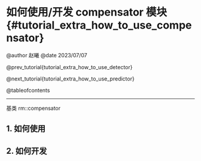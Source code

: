 如何使用/开发 compensator 模块 {#tutorial_extra_how_to_use_compensator}
============

@author 赵曦
@date 2023/07/07

@prev_tutorial{tutorial_extra_how_to_use_detector}

@next_tutorial{tutorial_extra_how_to_use_predictor}

@tableofcontents

------

基类 rm::compensator

## 1. 如何使用



## 2. 如何开发


